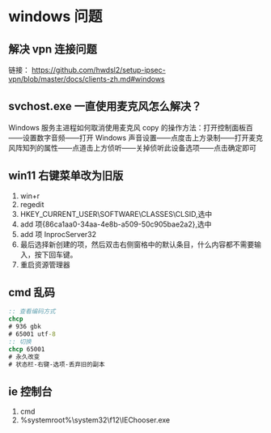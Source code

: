 # windows 问题

## 解决 vpn 连接问题

链接： https://github.com/hwdsl2/setup-ipsec-vpn/blob/master/docs/clients-zh.md#windows

## svchost.exe 一直使用麦克风怎么解决？

Windows 服务主进程如何取消使用麦克风 copy 的操作方法：打开控制面板百——设置数字音频——打开 Windows 声音设置——点度击上方录制——打开麦克风阵知列的属性——点道击上方侦听——关掉侦听此设备选项——点击确定即可

## win11 右键菜单改为旧版

1. win+r
2. regedit
3. HKEY_CURRENT_USER\SOFTWARE\CLASSES\CLSID,选中
4. add 项{86ca1aa0-34aa-4e8b-a509-50c905bae2a2},选中
5. add 项 InprocServer32
6. 最后选择新创建的项，然后双击右侧窗格中的默认条目，什么内容都不需要输入，按下回车键。
7. 重启资源管理器

## cmd 乱码

```bat
:: 查看编码方式
chcp
# 936 gbk
# 65001 utf-8
:: 切换
chcp 65001
# 永久改变
# 状态栏-右键-选项-丢弃旧的副本
```

## ie 控制台

1. cmd
2. %systemroot%\system32\f12\IEChooser.exe